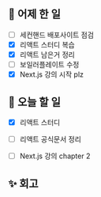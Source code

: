 ## 🐣 어제 한 일

- [ ] 세컨핸드 배포사이트 점검
- [x] 리액트 스터디 복습
- [x] 리액트 남은거 정리
- [ ] 보일러플레이트 수정
- [x] Next.js 강의 시작 plz

## 🐤 오늘 할 일

- [x] 리액트 스터디
- [ ] 리액트 공식문서 정리
- [ ] Next.js 강의 chapter 2


## ✨ 회고

